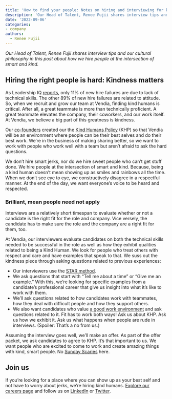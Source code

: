 ```yaml
---
title: 'How to find your people: Notes on hiring and interviewing for kind humans'
description: 'Our Head of Talent, Renee Fujii shares interview tips and our cultural philosophy in this post about how we hire people at the intersection of smart and kind.'
date: '2022-09-06'
categories:
- company
authors:
  - Renee Fujii
---
```


_Our Head of Talent, Renee Fujii shares interview tips and our cultural philosophy in this post about how we hire people at the intersection of smart and kind._


## Hiring the right people is hard: Kindness matters
As Leadership IQ [reports](https://www.leadershipiq.com/blogs/leadershipiq/35354241-why-new-hires-fail-emotional-intelligence-vs-skills), only 11% of new hire failures are due to lack of technical skills. The other 89% of new hire failures are related to attitude. So, when we recruit and grow our team at Vendia, finding kind humans is critical. After all, a great teammate is more than technically proficient. A great teammate elevates the company, their coworkers, and our work itself. At Vendia, we believe a big part of this greatness is kindness.

Our [co-founders](https://www.vendia.net/blog/meet-vendias-founders) created our the [Kind Humans Policy](https://www.vendia.net/kind-humans) (KHP) so that Vendia will be an environment where people can be their best selves and do their best work. We’re in the business of making sharing better, so we want to work with people who work well with a team but aren’t afraid to ask the hard questions. 

We don’t hire smart jerks, nor do we hire sweet people who can’t get stuff done. We hire people at the intersection of smart and kind. Because, being a kind human doesn’t mean showing up as smiles and rainbows all the time. When we don’t see eye to eye, we constructively disagree in a respectful manner. At the end of the day, we want everyone’s voice to be heard and respected.


### Brilliant, mean people need not apply

Interviews are a relatively short timespan to evaluate whether or not a candidate is the right fit for the role and company. Vice versely, the candidate has to make sure the role and the company are a right fit for them, too.

At Vendia, our interviewers evaluate candidates on both the technical skills needed to be successful in the role as well as how they exhibit qualities related to being a Kind Human. We look for people who treat others with respect and care and have examples that speak to that.  We suss out the kindness piece through asking questions related to previous experiences:



* Our interviewers use the [STAR method](https://www.themuse.com/advice/star-interview-method). 
* We ask questions that start with “Tell me about a time” or “Give me an example.” With this, we’re looking for specific examples from a candidate’s professional career that give us insight into what it’s like to work with them.
* We’ll ask questions related to how candidates work with teammates, how they deal with difficult people and how they support others.
* We also want candidates who value [a good work environment](https://www.vendia.net/blog/6-months-at-vendia) and ask questions related to it. Fit has to work both ways! Ask us about KHP. Ask us how we exhibit it. Ask us what happens when people are rude in interviews. (Spoiler: That’s a no from us.)

Assuming the interview goes well, we’ll make an offer. As part of the offer packet, we ask candidates to agree to KHP. It’s that important to us. We want people who are excited to come to work and create amazing things with kind, smart people. No [Sunday Scaries](https://health.clevelandclinic.org/sunday-scaries/) here.


## Join us

If you’re looking for a place where you can show up as your best self and not have to worry about jerks, we’re hiring kind humans. [Explore our careers page](https://www.vendia.net/careers) and follow us on [LinkedIn](https://www.linkedin.com/company/vendiahq) or [Twitter](https://twitter.com/VendiaHQ). 
